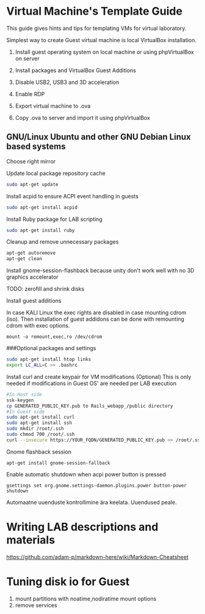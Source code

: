 Virtual Machine's Template Guide
================================

This guide gives hints and tips for templating VMs for virtual laboratory.


Simplest way to create Guest virtual machine is local VirtualBox installation.

1. Install guest operating system on local machine or using phpVirtualBox on server

1. Install packages and VirtualBox Guest Additions

1. Disable USB2, USB3 and 3D acceleration

1. Enable RDP

1. Export virtual machine to .ova

1. Copy .ova to server and import it using phpVirtualBox




GNU/Linux Ubuntu and other GNU Debian Linux based systems
---------------------------------------------------------

Choose right mirror 

Update local package repository cache
```bash
sudo apt-get update
```
Install acpid to ensure ACPI event handling in guests
```bash
sudo apt-get install acpid
```
Install Ruby package for LAB scripting
```bash
sudo apt-get install ruby
```

Cleanup and remove unnecessary packages
```bash
apt-get autoremove
apt-get clean
```

Install gnome-session-flashback because unity don't work well with no 3D graphics accelerator




TODO: zerofill and shrink disks


Install guest additions

In case KALI Linux the exec rights are disabled in case mounting cdrom (iso). Then installation of 
guest addidons can be done with remounting cdrom with exec options.

    mount -o remount,exec,ro /dev/cdrom


###Optional packages and settings


```bash
sudo apt-get install htop links 
export LC_ALL=C >> .bashrc
```

Install curl and create keypair for VM modifications (Optional)
This is only needed if modifications in Guest OS' are needed per LAB execution
```bash
#In Host side
ssk-keygen
cp GENERATED_PUBLIC_KEY.pub to Rails_webapp_/public directory
#In Guest side
sudo apt-get install curl
sudo apt-get install ssh
sudo mkdir /root/.ssh
sudo chmod 700 /root/.ssh
curl --insecure https://YOUR_FQDN/GENERATED_PUBLIC_KEY.pub >> /root/.ssh/authorized_keys
```


Gnome flashback session
```
apt-get install gnome-session-fallback
```
Enable automatic shutdown when acpi power button is pressed
```
gsettings set org.gnome.settings-daemon.plugins.power button-power shutdown
```

Automaatne uuenduste kontrollimine ära keelata.
Uuendused peale.


Writing LAB descriptions and materials
======================================
https://github.com/adam-p/markdown-here/wiki/Markdown-Cheatsheet

Tuning disk io for Guest
=================================

1. mount partitions with noatime,nodiratime mount options
2. remove  services